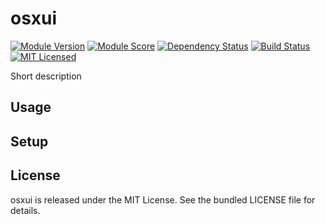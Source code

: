 osxui
==============

[![Module Version](https://img.shields.io/puppetforge/v/akerl/osxui.svg)](https://forge.puppetlabs.com/akerl/osxui)
[![Module Score](https://img.shields.io/puppetforge/f/akerl/osxui.svg)](https://forge.puppetlabs.com/akerl/osxui/scores)
[![Dependency Status](https://img.shields.io/gemnasium/akerl/osxui.svg)](https://gemnasium.com/akerl/osxui)
[![Build Status](https://img.shields.io/travis/akerl/osxui.svg)](https://travis-ci.org/akerl/osxui)
[![MIT Licensed](https://img.shields.io/badge/license-MIT-green.svg)](https://tldrlegal.com/license/mit-license)

Short description

## Usage

## Setup

## License

osxui is released under the MIT License. See the bundled LICENSE file for details.


